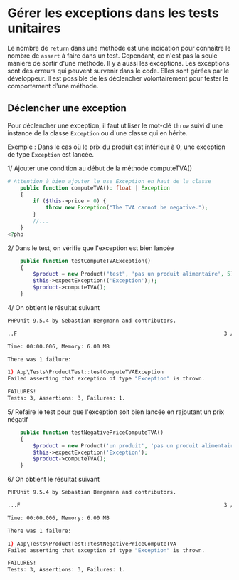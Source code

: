 # Gérer les exceptions dans les tests unitaires

Le nombre de `return` dans une méthode est une indication pour connaître le nombre de `assert` à faire dans un test. Cependant, ce n'est pas la seule manière de sortir d'une méthode. Il y a aussi les exceptions.
Les exceptions sont des erreurs qui peuvent survenir dans le code. Elles sont gérées par le développeur. Il est possible de les déclencher volontairement pour tester le comportement d'une méthode.

## Déclencher une exception

Pour déclencher une exception, il faut utiliser le mot-clé `throw` suivi d'une instance de la classe `Exception` ou d'une classe qui en hérite.

Exemple : Dans le cas où le prix du produit est inférieur à 0, une exception de type `Exception` est lancée.

1/ Ajouter une condition au début de la méthode computeTVA()

```php
# Attention à bien ajouter le use Exception en haut de la classe
    public function computeTVA(): float | Exception
    {
        if ($this->price < 0) {
            throw new Exception("The TVA cannot be negative.");
        }
        //...
    }
<?php
```

2/ Dans le test, on vérifie que l'exception est bien lancée

```php
    public function testComputeTVAException()
    {
        $product = new Product("test", 'pas un produit alimentaire', 5);
        $this->expectException(('Exception'););
        $product->computeTVA();
    }
```

4/ On obtient le résultat suivant

```bash
PHPUnit 9.5.4 by Sebastian Bergmann and contributors.

..F                                                                 3 / 3 (100%)

Time: 00:00.006, Memory: 6.00 MB

There was 1 failure:

1) App\Tests\ProductTest::testComputeTVAException
Failed asserting that exception of type "Exception" is thrown.

FAILURES!
Tests: 3, Assertions: 3, Failures: 1.
```

5/ Refaire le test pour que l'exception soit bien lancée en rajoutant un prix négatif

```php
    public function testNegativePriceComputeTVA()
    {
        $product = new Product('un produit', 'pas un produit alimentaire', -20);
        $this->expectException('Exception');
        $product->computeTVA();
    }
```

6/ On obtient le résultat suivant

```bash
PHPUnit 9.5.4 by Sebastian Bergmann and contributors.

...F                                                                3 / 3 (100%)

Time: 00:00.006, Memory: 6.00 MB

There was 1 failure:

1) App\Tests\ProductTest::testNegativePriceComputeTVA
Failed asserting that exception of type "Exception" is thrown.

FAILURES!
Tests: 3, Assertions: 3, Failures: 1.
```


